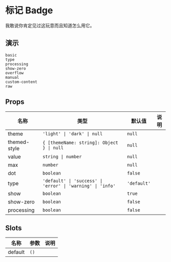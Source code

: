 # 标记 Badge
我敢说你肯定见过这玩意而且知道怎么用它。
## 演示
```demo
basic
type
processing
show-zero
overflow
manual
custom-content
raw
```
## Props
|名称|类型|默认值|说明|
|-|-|-|-|
|theme|`'light' \| 'dark' \| null`|`null`||
|themed-style|`{ [themeName: string]: Object } \| null`|`null`||
|value|`string \| number`|`null`||
|max|`number`|`null`||
|dot|`boolean`|`false`||
|type|`'default' \| 'success' \| 'error' \| 'warning' \| 'info'`|`'default'`||
|show|`boolean`|`true`||
|show-zero|`boolean`|`false`||
|processing|`boolean`|`false`||

## Slots
|名称|参数|说明|
|-|-|-|
|default|`()`||

